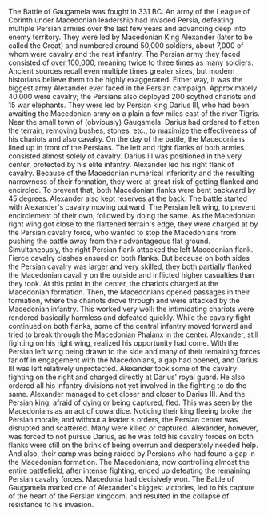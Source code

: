 The Battle of Gaugamela was fought in 331 BC. An army of the League of Corinth under Macedonian leadership had invaded Persia, defeating multiple Persian armies over the last few years and advancing deep into enemy territory. They were led by Macedonian King Alexander (later to be called the Great) and numbered around 50,000 soldiers, about 7,000 of whom were cavalry and the rest infantry.
The Persian army they faced consisted of over 100,000, meaning twice to three times as many soldiers. Ancient sources recall even multiple times greater sizes, but modern historians believe them to be highly exaggerated. Either way, it was the biggest army Alexander ever faced in the Persian campaign. Approximately 40,000 were cavalry; the Persians also deployed 200 scythed chariots and 15 war elephants.
 They were led by Persian king Darius III, who had been awaiting the Macedonian army on a plain a few miles east of the river Tigris. Near the small town of (obviously) Gaugamela. Darius had ordered to flatten the terrain, removing bushes, stones, etc., to maximize the effectiveness of his chariots and also cavalry.
 On the day of the battle, the Macedonians lined up in front of the Persians. The left and right flanks of both armies consisted almost solely of cavalry. Darius III was positioned in the very center, protected by his elite infantry. Alexander led his right flank of cavalry. Because of the Macedonian numerical inferiority and the resulting narrowness of their formation, they were at great risk of getting flanked and encircled. To prevent that, both Macedonian flanks were bent backward by 45 degrees. Alexander also kept reserves at the back.
The battle started with Alexander's cavalry moving outward. The Persian left wing, to prevent encirclement of their own, followed by doing the same. As the Macedonian right wing got close to the flattened terrain's edge, they were charged at by the Persian cavalry force, who wanted to stop the Macedonians from pushing the battle away from their advantageous flat ground. Simultaneously, the right Persian flank attacked the left Macedonian flank. Fierce cavalry clashes ensued on both flanks. But because on both sides the Persian cavalry was larger and very skilled, they both partially flanked the Macedonian cavalry on the outside and inflicted higher casualties than they took.
 At this point in the center, the chariots charged at the Macedonian formation. Then, the Macedonians opened passages in their formation, where the chariots drove through and  were attacked by the Macedonian infantry. This worked very well: the intimidating chariots were rendered basically harmless and defeated quickly.
 While the cavalry fight continued on both flanks, some of the central infantry moved forward and tried to break through the Macedonian Phalanx in the center.
 Alexander, still fighting on his right wing, realized his opportunity had come. With the Persian left wing being drawn to the side and many of their remaining forces far off in engagement with the Macedonians, a gap had opened, and Darius III was left relatively unprotected. Alexander took some of the cavalry fighting on the right and charged directly at Darius' royal guard. He also ordered all his infantry divisions not yet involved in the fighting to do the same.
 Alexander managed to get closer and closer to Darius III. And the Persian king, afraid of dying or being captured, fled. This was seen by the Macedonians as an act of cowardice. Noticing their king fleeing broke the Persian morale, and without a leader's orders, the Persian center was disrupted and scattered. Many were killed or captured. Alexander, however, was forced to not pursue Darius, as he was told his cavalry forces on both flanks were still on the brink of being overrun and desperately needed help. And also, their camp was being raided by Persians who had found a gap in the Macedonian formation.
 The Macedonians, now controlling almost the entire battlefield, after intense fighting, ended up defeating the remaining Persian cavalry forces. Macedonia had decisively won. The Battle of Gaugamela marked one of Alexander's biggest victories, led to his capture of the heart of the Persian kingdom, and resulted in the collapse of resistance to his invasion.
